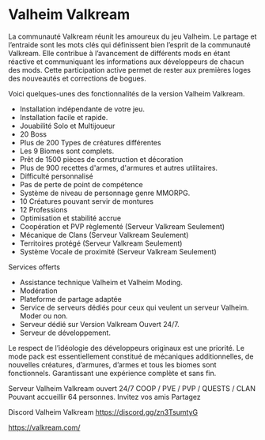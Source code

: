 # Valheim Valkream

La communauté Valkream réunit les amoureux du jeu Valheim.
Le partage et l’entraide sont les mots clés qui définissent bien l’esprit de la communauté Valkream.
Elle contribue à l’avancement de différents mods en étant réactive et communiquant les informations aux développeurs de chacun des mods.
Cette participation active permet de rester aux premières loges des nouveautés et corrections de bogues.

 Voici quelques-unes des fonctionnalités de la version Valheim Valkream.
- Installation indépendante de votre jeu.
- Installation facile et rapide.
- Jouabilité Solo et Multijoueur
- 20 Boss
- Plus de 200 Types de créatures différentes
- Les 9 Biomes sont complets.
- Prêt de 1500 pièces de construction et décoration
- Plus de 900 recettes d'armes, d'armures et autres utilitaires.
- Difficulté personnalisé
- Pas de perte de point de compétence
- Système de niveau de personnage genre MMORPG.
- 10 Créatures pouvant servir de montures
- 12 Professions
- Optimisation et stabilité accrue
- Coopération et PVP règlementé (Serveur Valkream Seulement)
- Mécanique de Clans (Serveur Valkream Seulement)
- Territoires protégé (Serveur Valkream Seulement)
- Système Vocale de proximité (Serveur Valkream Seulement)

Services offerts
- Assistance technique Valheim et Valheim Moding.
- Modération
- Plateforme de partage adaptée
- Service de serveurs dédiés pour ceux qui veulent un serveur Valheim. Moder ou non.
- Serveur dédié sur Version Valkream Ouvert 24/7.
- Serveur de développement.

Le respect de l’idéologie des développeurs originaux est une priorité. Le mode pack est essentiellement constitué de mécaniques additionnelles, de nouvelles créatures, d’armures, d’armes et tous les biomes sont fonctionnels. Garantissant une expérience complète et sans fin.

Serveur Valheim Valkream ouvert 24/7
COOP / PVE / PVP / QUESTS / CLAN
Pouvant accueillir 64 personnes. Invitez vos amis Partagez

Discord Valheim Valkream
https://discord.gg/zn3TsumtyG

https://valkream.com/
